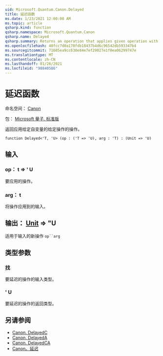 ```yaml
---
uid: Microsoft.Quantum.Canon.Delayed
title: 延迟函数
ms.date: 1/23/2021 12:00:00 AM
ms.topic: article
qsharp.kind: function
qsharp.namespace: Microsoft.Quantum.Canon
qsharp.name: Delayed
qsharp.summary: Returns an operation that applies given operation with given argument.
ms.openlocfilehash: 40fcc7d0a178fdb18437b4d6c96542db593347b4
ms.sourcegitcommit: 71605ea9cc630e84e7ef29027e1f0ea06299747e
ms.translationtype: MT
ms.contentlocale: zh-CN
ms.lasthandoff: 01/26/2021
ms.locfileid: "98840586"
---
```

# <a name="delayed-function"></a>延迟函数

命名空间： [Canon](xref:Microsoft.Quantum.Canon)

包： [Microsoft 量子. 标准版](https://nuget.org/packages/Microsoft.Quantum.Standard)


返回应用给定自变量的给定操作的操作。

```qsharp
function Delayed<'T, 'U> (op : ('T => 'U), arg : 'T) : (Unit => 'U)
```


## <a name="input"></a>输入

### <a name="op--t--u"></a>op： t => ' U 

要应用的操作。


### <a name="arg--t"></a>arg： t

将操作应用到的输入。



## <a name="output--unit--u"></a>输出： [Unit](xref:microsoft.quantum.lang-ref.unit) => "U 

适用于输入的新操作 `op``arg`

## <a name="type-parameters"></a>类型参数

### <a name="t"></a>找

要延迟的操作的输入类型。
### <a name="u"></a>' U

要延迟的操作的返回类型。

## <a name="see-also"></a>另请参阅

- [Canon. DelayedC](xref:Microsoft.Quantum.Canon.DelayedC)
- [Canon. DelayedA](xref:Microsoft.Quantum.Canon.DelayedA)
- [Canon. DelayedCA](xref:Microsoft.Quantum.Canon.DelayedCA)
- [Canon。延迟](xref:Microsoft.Quantum.Canon.Delay)